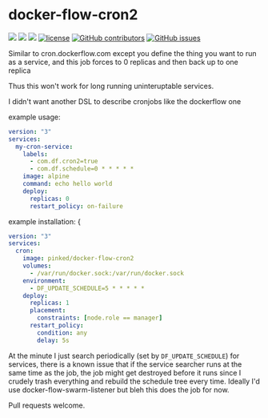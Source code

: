 # docker-flow-cron2

![](https://img.shields.io/docker/automated/pinked/docker-flow-cron2.svg)
![](https://img.shields.io/docker/stars/pinked/docker-flow-cron2.svg)
![](https://img.shields.io/docker/pulls/pinked/docker-flow-cron2.svg)
[![license](https://img.shields.io/github/license/pinked/docker-flow-cron2.svg)]()
[![GitHub contributors](https://img.shields.io/github/contributors/pinked/docker-flow-cron2.svg)]()
[![GitHub issues](https://img.shields.io/github/issues/pinked/docker-flow-cron2.svg)]()

Similar to cron.dockerflow.com except you define the thing you want to run as a service, and this job forces to 0 replicas and then back up to one replica

Thus this won't work for long running uninteruptable services.

I didn't want another DSL to describe cronjobs like the dockerflow one

example usage:
```yaml
version: "3"
services:
  my-cron-service:
    labels:
      - com.df.cron2=true
      - com.df.schedule=0 * * * * *
    image: alpine
    command: echo hello world
    deploy:
      replicas: 0
      restart_policy: on-failure
```

example installation: {
```yaml
version: "3"
services:
  cron:
    image: pinked/docker-flow-cron2
    volumes:
      - /var/run/docker.sock:/var/run/docker.sock
    environment:
      - DF_UPDATE_SCHEDULE=5 * * * * *
    deploy:
      replicas: 1
      placement:
        constraints: [node.role == manager]
      restart_policy:
        condition: any
        delay: 5s
```

At the minute I just search periodically (set by `DF_UPDATE_SCHEDULE`) for services, there is a known issue that if the service searcher runs at the same time as the job, the job might get destroyed before it runs since I crudely trash everything and rebuild the schedule tree every time. Ideally I'd use docker-flow-swarm-listener but bleh this does the job for now.

Pull requests welcome.